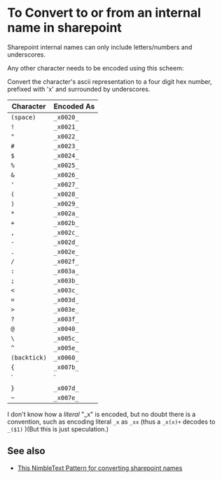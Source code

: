 ﻿# To Convert to or from an internal name in sharepoint


Sharepoint internal names can only include letters/numbers and underscores.

Any other character needs to be encoded using this scheem:

Convert the character's ascii representation to a four digit hex number, prefixed with 'x' and surrounded by underscores.

| Character | Encoded As |
|-----------|------------|
| `(space)` | `_x0020_` |
| `!` | `_x0021_` |
| `"` | `_x0022_` |
| `#` | `_x0023_` |
| `$` | `_x0024_` |
| `%` | `_x0025_` |
| `&` | `_x0026_` |
| `'` | `_x0027_` |
| `(` | `_x0028_` |
| `)` | `_x0029_` |
| `*` | `_x002a_` |
| `+` | `_x002b_` |
| `,` | `_x002c_` |
| `-` | `_x002d_` |
| `.` | `_x002e_` |
| `/` | `_x002f_` |
| `:` | `_x003a_` |
| `;` | `_x003b_` |
| `<` | `_x003c_` |
| `=` | `_x003d_` |
| `>` | `_x003e_` |
| `?` | `_x003f_` |
| `@` | `_x0040_` |
| `\` | `_x005c_` |
| `^` | `_x005e_` |
| `(backtick)` | `_x0060_` |
| `{` | `_x007b_` |
| `|` | `_x007c_` |
| `}` | `_x007d_` |
| `~` | `_x007e_` |


I don't know how a *literal* "_x" is encoded, but no doubt there is a convention, such as encoding literal `_x` as  `_xx` (thus a `_x(x)+` decodes to `_($1)` )(But this is just speculation.)


## See also

- [This NimbleText Pattern for converting sharepoint names](https://nimbletext.com/Live/-864084882/)